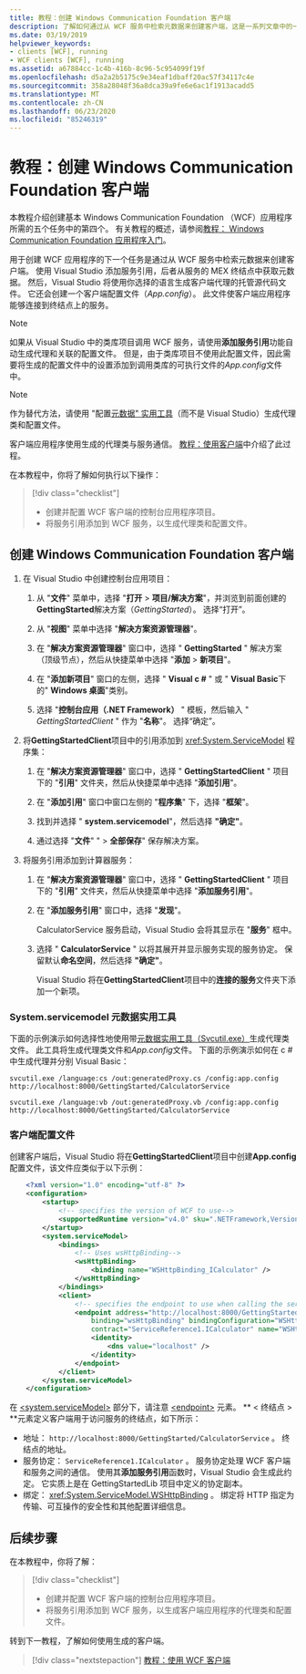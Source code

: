 ```yaml
---
title: 教程：创建 Windows Communication Foundation 客户端
description: 了解如何通过从 WCF 服务中检索元数据来创建客户端，这是一系列文章中的一部分，可帮助你开始创建 WCF 应用程序。
ms.date: 03/19/2019
helpviewer_keywords:
- clients [WCF], running
- WCF clients [WCF], running
ms.assetid: a67884cc-1c4b-416b-8c96-5c954099f19f
ms.openlocfilehash: d5a2a2b5175c9e34eaf1dbaff20ac57f34117c4e
ms.sourcegitcommit: 358a28048f36a8dca39a9fe6e6ac1f1913acadd5
ms.translationtype: MT
ms.contentlocale: zh-CN
ms.lasthandoff: 06/23/2020
ms.locfileid: "85246319"
---
```

# <a name="tutorial-create-a-windows-communication-foundation-client"></a>教程：创建 Windows Communication Foundation 客户端

本教程介绍创建基本 Windows Communication Foundation （WCF）应用程序所需的五个任务中的第四个。 有关教程的概述，请参阅[教程： Windows Communication Foundation 应用程序入门](getting-started-tutorial.md)。

用于创建 WCF 应用程序的下一个任务是通过从 WCF 服务中检索元数据来创建客户端。 使用 Visual Studio 添加服务引用，后者从服务的 MEX 终结点中获取元数据。 然后，Visual Studio 将使用你选择的语言生成客户端代理的托管源代码文件。 它还会创建一个客户端配置文件（*App.config*）。 此文件使客户端应用程序能够连接到终结点上的服务。

> [!NOTE]
> 如果从 Visual Studio 中的类库项目调用 WCF 服务，请使用**添加服务引用**功能自动生成代理和关联的配置文件。 但是，由于类库项目不使用此配置文件，因此需要将生成的配置文件中的设置添加到调用类库的可执行文件的*App.config*文件中。

> [!NOTE]
> 作为替代方法，请使用 "配置[元数据" 实用工具](#servicemodel-metadata-utility-tool)（而不是 Visual Studio）生成代理类和配置文件。

客户端应用程序使用生成的代理类与服务通信。 [教程：使用客户端](how-to-use-a-wcf-client.md)中介绍了此过程。

在本教程中，你将了解如何执行以下操作：
> [!div class="checklist"]
>
> - 创建并配置 WCF 客户端的控制台应用程序项目。
> - 将服务引用添加到 WCF 服务，以生成代理类和配置文件。

## <a name="create-a-windows-communication-foundation-client"></a>创建 Windows Communication Foundation 客户端

1. 在 Visual Studio 中创建控制台应用项目：

    1. 从 "**文件**" 菜单中，选择 "**打开**  >  **项目/解决方案**"，并浏览到前面创建的**GettingStarted**解决方案（*GettingStarted*）。 选择“打开”。

    2. 从 "**视图**" 菜单中选择 "**解决方案资源管理器**"。

    3. 在 "**解决方案资源管理器**" 窗口中，选择 " **GettingStarted** " 解决方案（顶级节点），然后从快捷菜单中选择 "**添加**  >  **新项目**"。

    4. 在 "**添加新项目**" 窗口的左侧，选择 " **Visual c #** " 或 " **Visual Basic**下的" **Windows 桌面**"类别。

    5. 选择 "**控制台应用（.NET Framework）** " 模板，然后输入 " *GettingStartedClient* " 作为 "**名称**"。 选择“确定”。

2. 将**GettingStartedClient**项目中的引用添加到 <xref:System.ServiceModel> 程序集：

    1. 在 "**解决方案资源管理器**" 窗口中，选择 " **GettingStartedClient** " 项目下的 "**引用**" 文件夹，然后从快捷菜单中选择 "**添加引用**"。

    2. 在 "**添加引用**" 窗口中窗口左侧的 "**程序集**" 下，选择 "**框架**"。

    3. 找到并选择 " **system.servicemodel**"，然后选择 **"确定"**。

    4. 通过选择 "**文件**" "  >  **全部保存**" 保存解决方案。

3. 将服务引用添加到计算器服务：

   1. 在 "**解决方案资源管理器**" 窗口中，选择 " **GettingStartedClient** " 项目下的 "**引用**" 文件夹，然后从快捷菜单中选择 "**添加服务引用**"。

   2. 在 "**添加服务引用**" 窗口中，选择 "**发现**"。

      CalculatorService 服务启动，Visual Studio 会将其显示在 "**服务**" 框中。

   3. 选择 " **CalculatorService** " 以将其展开并显示服务实现的服务协定。 保留默认**命名空间**，然后选择 **"确定"**。

      Visual Studio 将在**GettingStartedClient**项目中的**连接的服务**文件夹下添加一个新项。

### <a name="servicemodel-metadata-utility-tool"></a>System.servicemodel 元数据实用工具

下面的示例演示如何选择性地使用带[元数据实用工具（Svcutil.exe）](servicemodel-metadata-utility-tool-svcutil-exe.md)生成代理类文件。 此工具将生成代理类文件和*App.config*文件。 下面的示例演示如何在 c # 中生成代理并分别 Visual Basic：

```shell
svcutil.exe /language:cs /out:generatedProxy.cs /config:app.config http://localhost:8000/GettingStarted/CalculatorService
```

```shell
svcutil.exe /language:vb /out:generatedProxy.vb /config:app.config http://localhost:8000/GettingStarted/CalculatorService
```

### <a name="client-configuration-file"></a>客户端配置文件

创建客户端后，Visual Studio 将在**GettingStartedClient**项目中创建**App.config**配置文件，该文件应类似于以下示例：

```xml
    <?xml version="1.0" encoding="utf-8" ?>
    <configuration>
        <startup>
            <!-- specifies the version of WCF to use-->
            <supportedRuntime version="v4.0" sku=".NETFramework,Version=v4.6.1" />
        </startup>
        <system.serviceModel>
            <bindings>
                <!-- Uses wsHttpBinding-->
                <wsHttpBinding>
                    <binding name="WSHttpBinding_ICalculator" />
                </wsHttpBinding>
            </bindings>
            <client>
                <!-- specifies the endpoint to use when calling the service -->
                <endpoint address="http://localhost:8000/GettingStarted/CalculatorService"
                    binding="wsHttpBinding" bindingConfiguration="WSHttpBinding_ICalculator"
                    contract="ServiceReference1.ICalculator" name="WSHttpBinding_ICalculator">
                    <identity>
                        <dns value="localhost" />
                    </identity>
                </endpoint>
            </client>
        </system.serviceModel>
    </configuration>
```

在 [\<system.serviceModel>](../configure-apps/file-schema/wcf/system-servicemodel.md) 部分下，请注意 [\<endpoint>](../configure-apps/file-schema/wcf/endpoint-element.md) 元素。 ** &lt; 终结点 &gt; **元素定义客户端用于访问服务的终结点，如下所示：

- 地址： `http://localhost:8000/GettingStarted/CalculatorService` 。 终结点的地址。
- 服务协定： `ServiceReference1.ICalculator` 。 服务协定处理 WCF 客户端和服务之间的通信。 使用其**添加服务引用**函数时，Visual Studio 会生成此约定。 它实质上是在 GettingStartedLib 项目中定义的协定副本。
- 绑定： <xref:System.ServiceModel.WSHttpBinding> 。 绑定将 HTTP 指定为传输、可互操作的安全性和其他配置详细信息。

## <a name="next-steps"></a>后续步骤

在本教程中，你将了解：
> [!div class="checklist"]
>
> - 创建并配置 WCF 客户端的控制台应用程序项目。
> - 将服务引用添加到 WCF 服务，以生成客户端应用程序的代理类和配置文件。

转到下一教程，了解如何使用生成的客户端。

> [!div class="nextstepaction"]
> [教程：使用 WCF 客户端](how-to-use-a-wcf-client.md)
